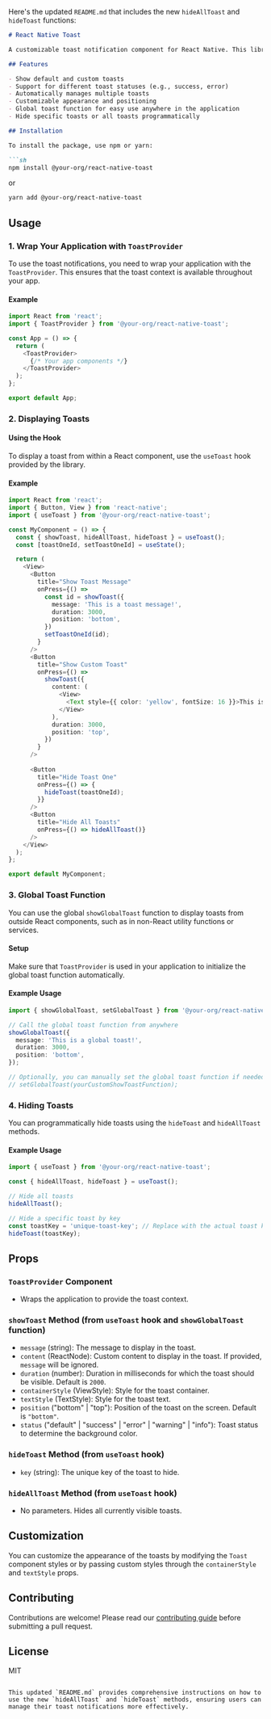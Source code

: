 Here's the updated `README.md` that includes the new `hideAllToast` and `hideToast` functions:

```markdown
# React Native Toast

A customizable toast notification component for React Native. This library provides an easy way to display toast messages or custom components across your application. 

## Features

- Show default and custom toasts
- Support for different toast statuses (e.g., success, error)
- Automatically manages multiple toasts
- Customizable appearance and positioning
- Global toast function for easy use anywhere in the application
- Hide specific toasts or all toasts programmatically

## Installation

To install the package, use npm or yarn:

```sh
npm install @your-org/react-native-toast
```

or

```sh
yarn add @your-org/react-native-toast
```

## Usage

### 1. Wrap Your Application with `ToastProvider`

To use the toast notifications, you need to wrap your application with the `ToastProvider`. This ensures that the toast context is available throughout your app.

#### Example

```typescript
import React from 'react';
import { ToastProvider } from '@your-org/react-native-toast';

const App = () => {
  return (
    <ToastProvider>
      {/* Your app components */}
    </ToastProvider>
  );
};

export default App;
```

### 2. Displaying Toasts

#### Using the Hook

To display a toast from within a React component, use the `useToast` hook provided by the library.

#### Example

```typescript
import React from 'react';
import { Button, View } from 'react-native';
import { useToast } from '@your-org/react-native-toast';

const MyComponent = () => {
  const { showToast, hideAllToast, hideToast } = useToast();
  const [toastOneId, setToastOneId] = useState();

  return (
    <View>
      <Button
        title="Show Toast Message"
        onPress={() =>
          const id = showToast({
            message: 'This is a toast message!',
            duration: 3000,
            position: 'bottom',
          })
          setToastOneId(id);
        }
      />
      <Button
        title="Show Custom Toast"
        onPress={() =>
          showToast({
            content: (
              <View>
                <Text style={{ color: 'yellow', fontSize: 16 }}>This is a custom toast!</Text>
              </View>
            ),
            duration: 3000,
            position: 'top',
          })
        }
      />
      
      <Button
        title="Hide Toast One"
        onPress={() => {
          hideToast(toastOneId);
        }}
      />
      <Button
        title="Hide All Toasts"
        onPress={() => hideAllToast()}
      />
    </View>
  );
};

export default MyComponent;
```

### 3. Global Toast Function

You can use the global `showGlobalToast` function to display toasts from outside React components, such as in non-React utility functions or services.

#### Setup

Make sure that `ToastProvider` is used in your application to initialize the global toast function automatically.

#### Example Usage

```typescript
import { showGlobalToast, setGlobalToast } from '@your-org/react-native-toast';

// Call the global toast function from anywhere
showGlobalToast({
  message: 'This is a global toast!',
  duration: 3000,
  position: 'bottom',
});

// Optionally, you can manually set the global toast function if needed
// setGlobalToast(yourCustomShowToastFunction);
```

### 4. Hiding Toasts

You can programmatically hide toasts using the `hideToast` and `hideAllToast` methods.

#### Example Usage

```typescript
import { useToast } from '@your-org/react-native-toast';

const { hideAllToast, hideToast } = useToast();

// Hide all toasts
hideAllToast();

// Hide a specific toast by key
const toastKey = 'unique-toast-key'; // Replace with the actual toast key
hideToast(toastKey);
```

## Props

### `ToastProvider` Component

- Wraps the application to provide the toast context.

### `showToast` Method (from `useToast` hook and `showGlobalToast` function)

- `message` (string): The message to display in the toast.
- `content` (ReactNode): Custom content to display in the toast. If provided, `message` will be ignored.
- `duration` (number): Duration in milliseconds for which the toast should be visible. Default is `2000`.
- `containerStyle` (ViewStyle): Style for the toast container.
- `textStyle` (TextStyle): Style for the toast text.
- `position` ("bottom" | "top"): Position of the toast on the screen. Default is `"bottom"`.
- `status` ("default" | "success" | "error" | "warning" | "info"): Toast status to determine the background color.

### `hideToast` Method (from `useToast` hook)

- `key` (string): The unique key of the toast to hide.

### `hideAllToast` Method (from `useToast` hook)

- No parameters. Hides all currently visible toasts.

## Customization

You can customize the appearance of the toasts by modifying the `Toast` component styles or by passing custom styles through the `containerStyle` and `textStyle` props.

## Contributing

Contributions are welcome! Please read our [contributing guide](CONTRIBUTING.md) before submitting a pull request.

## License

MIT
```

This updated `README.md` provides comprehensive instructions on how to use the new `hideAllToast` and `hideToast` methods, ensuring users can manage their toast notifications more effectively.